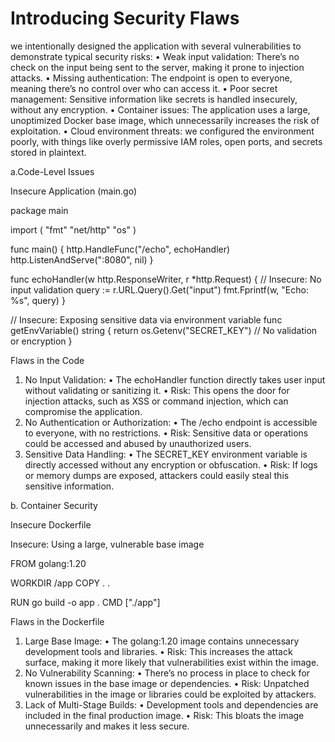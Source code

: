 # Introducing Security Flaws
we intentionally designed the application with several vulnerabilities to demonstrate typical security risks:
•	Weak input validation: There’s no check on the input being sent to the server, making it prone to injection attacks.
•	Missing authentication: The endpoint is open to everyone, meaning there’s no control over who can access it.
•	Poor secret management: Sensitive information like secrets is handled insecurely, without any encryption.
•	Container issues: The application uses a large, unoptimized Docker base image, which unnecessarily increases the risk of exploitation.
•	Cloud environment threats: we configured the environment poorly, with things like overly permissive IAM roles, open ports, and secrets stored in plaintext.

a.Code-Level Issues

Insecure Application (main.go)

package main

import (
	"fmt"
	"net/http"
	"os"
)

func main() {
	http.HandleFunc("/echo", echoHandler)
	http.ListenAndServe(":8080", nil)
}

func echoHandler(w http.ResponseWriter, r *http.Request) {
	// Insecure: No input validation
	query := r.URL.Query().Get("input")
	fmt.Fprintf(w, "Echo: %s", query)
}

// Insecure: Exposing sensitive data via environment variable
func getEnvVariable() string {
	return os.Getenv("SECRET_KEY") // No validation or encryption
}


Flaws in the Code

1.	No Input Validation:
•	The echoHandler function directly takes user input without validating or sanitizing it.
•	Risk: This opens the door for injection attacks, such as XSS or command injection, which can compromise the application.
2.	No Authentication or Authorization:
•	The /echo endpoint is accessible to everyone, with no restrictions.
•	Risk: Sensitive data or operations could be accessed and abused by unauthorized users.
3.	Sensitive Data Handling:
•	The SECRET_KEY environment variable is directly accessed without any encryption or obfuscation.
•	Risk: If logs or memory dumps are exposed, attackers could easily steal this sensitive information.

b. Container Security

Insecure Dockerfile



Insecure: Using a large, vulnerable base image

FROM golang:1.20

WORKDIR /app
COPY . .

RUN go build -o app .
CMD ["./app"]




Flaws in the Dockerfile

1.	Large Base Image:
•	The golang:1.20 image contains unnecessary development tools and libraries.
•	Risk: This increases the attack surface, making it more likely that vulnerabilities exist within the image.
2.	No Vulnerability Scanning:
•	There’s no process in place to check for known issues in the base image or dependencies.
•	Risk: Unpatched vulnerabilities in the image or libraries could be exploited by attackers.
3.	Lack of Multi-Stage Builds:
•	Development tools and dependencies are included in the final production image.
•	Risk: This bloats the image unnecessarily and makes it less secure.

